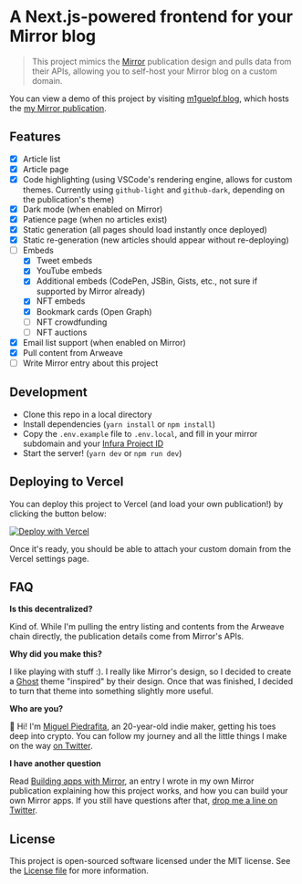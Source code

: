 # A Next.js-powered frontend for your Mirror blog

> This project mimics the [Mirror](https://mirror.xyz) publication design and pulls data from their APIs, allowing you to self-host your Mirror blog on a custom domain.

You can view a demo of this project by visiting [m1guelpf.blog](https://m1guelpf.blog), which hosts the [my Mirror publication](https://miguel.mirror.xyz).

## Features

-   [x] Article list
-   [x] Article page
-   [x] Code highlighting (using VSCode's rendering engine, allows for custom themes. Currently using `github-light` and `github-dark`, depending on the publication's theme)
-   [x] Dark mode (when enabled on Mirror)
-   [x] Patience page (when no articles exist)
-   [x] Static generation (all pages should load instantly once deployed)
-   [x] Static re-generation (new articles should appear without re-deploying)
-   [ ] Embeds
    -   [x] Tweet embeds
    -   [x] YouTube embeds
    -   [x] Additional embeds (CodePen, JSBin, Gists, etc., not sure if supported by Mirror already)
    -   [x] NFT embeds
    -   [x] Bookmark cards (Open Graph)
    -   [ ] NFT crowdfunding
    -   [ ] NFT auctions
-   [x] Email list support (when enabled on Mirror)
-   [x] Pull content from Arweave
-   [ ] Write Mirror entry about this project

## Development

-   Clone this repo in a local directory
-   Install dependencies (`yarn install` or `npm install`)
-   Copy the `.env.example` file to `.env.local`, and fill in your mirror subdomain and your [Infura Project ID](https://infura.io/dashboard/ethereum)
-   Start the server! (`yarn dev` or `npm run dev`)

## Deploying to Vercel

You can deploy this project to Vercel (and load your own publication!) by clicking the button below:

[![Deploy with Vercel](https://vercel.com/button)](https://vercel.com/new/git/external?repository-url=https%3A%2F%2Fgithub.com%2Fm1guelpf%2Fmirror-next&env=NEXT_PUBLIC_AUTHOR_ENS,NEXT_PUBLIC_INFURA_ID&envDescription=The%20ENS%20for%20the%20publication%20you%20want%20to%20load%2C%20and%20a%20free%20Infura%20project%20ID.&project-name=mirror-next&repo-name=mirror-next)

Once it's ready, you should be able to attach your custom domain from the Vercel settings page.

## FAQ

**Is this decentralized?**

Kind of. While I'm pulling the entry listing and contents from the Arweave chain directly, the publication details come from Mirror's APIs.

**Why did you make this?**

I like playing with stuff :). I really like Mirror's design, so I decided to create a [Ghost](https://ghost.org) theme "inspired" by their design. Once that was finished, I decided to turn that theme into something slightly more useful.

**Who are you?**

:wave: Hi! I'm [Miguel Piedrafita](https://twitter.com/m1guelpf), an 20-year-old indie maker, getting his toes deep into crypto. You can follow my journey and all the little things I make on the way [on Twitter](https://twitter.com/m1guelpf).

**I have another question**

Read [Building apps with Mirror](https://m1guelpf.blog/post/building-apps-with-mirror), an entry I wrote in my own Mirror publication explaining how this project works, and how you can build your own Mirror apps. If you still have questions after that, [drop me a line on Twitter](https://twitter.com/m1guelpf).

## License

This project is open-sourced software licensed under the MIT license. See the [License file](LICENSE.md) for more information.
